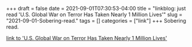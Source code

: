 +++draft = falsedate = 2021-09-01T07:30:53-04:00title = "linkblog: just read 'U.S. Global War on Terror Has Taken Nearly 1 Million Lives'"slug = "2021-09-01-Sobering-read."tags = []categories = ["link"]+++Sobering read. [link to 'U.S. Global War on Terror Has Taken Nearly 1 Million Lives'](https://theintercept.com/2021/09/01/war-on-terror-deaths-cost/)